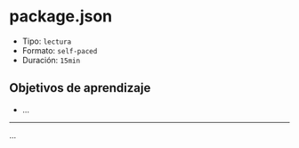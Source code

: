 # package.json

* Tipo: `lectura`
* Formato: `self-paced`
* Duración: `15min`

## Objetivos de aprendizaje

* ...

***

...
